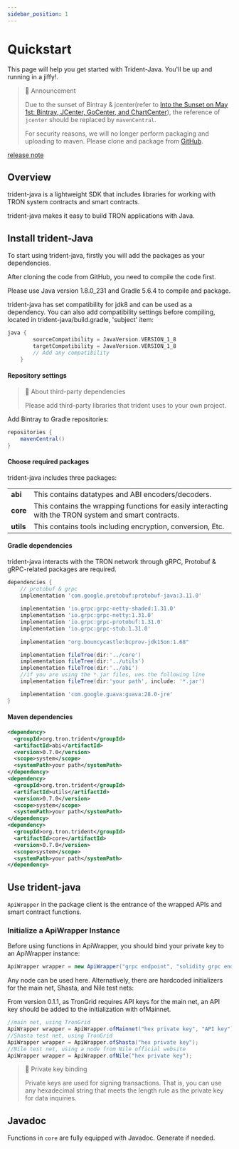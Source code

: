 ```yaml
---
sidebar_position: 1
---
```


# Quickstart

This page will help you get started with Trident-Java. You'll be up and running in a jiffy!.

> 🚧 Announcement
> 
> Due to the sunset of Bintray & jcenter(refer to [Into the Sunset on May 1st: Bintray, JCenter, GoCenter, and ChartCenter](https://jfrog.com/blog/into-the-sunset-bintray-jcenter-gocenter-and-chartcenter/)), the reference of `jcenter` should be replaced by `mavenCentral`. 
> 
> For security reasons, we will no longer perform packaging and uploading to maven. Please clone and package from [GitHub](https://github.com/tronprotocol/trident.git).

[release note](https://github.com/tronprotocol/trident/releases/tag/0.4.0)

## <b>Overview</b>

trident-java is a lightweight SDK that includes libraries for working with TRON system contracts and smart contracts.

trident-java makes it easy to build TRON applications with Java.

## Install trident-Java

To start using trident-java, firstly you will add the packages as your dependencies.

After cloning the code from GitHub, you need to compile the code first.

Please use Java version 1.8.0_231 and Gradle 5.6.4 to compile and package.

trident-java has set compatibility for jdk8 and can be used as a dependency. You can also add compatibility settings before compiling, located in trident-java/build.gradle, 'subject' item:

```groovy
java {
        sourceCompatibility = JavaVersion.VERSION_1_8
        targetCompatibility = JavaVersion.VERSION_1_8
        // Add any compatibility 
    }
```

#### <b>Repository settings</b>

> 📘 About third-party dependencies
> 
> Please add third-party libraries that trident uses to your own project.

Add Bintray to Gradle repositories:

```groovy
repositories {
    mavenCentral()
}
```

#### <b>Choose required packages</b>

trident-java includes three packages: 

|              |                                                                                                       |
| :----------- | :---------------------------------------------------------------------------------------------------- |
| <b>abi</b>   | This contains datatypes and ABI encoders/decoders.                                                    |
| <b>core</b>  | This contains the wrapping functions for easily interacting with the TRON system and smart contracts. |
| <b>utils</b> | This contains tools including encryption, conversion, Etc.                                            |

#### <b>Gradle dependencies</b>

trident-java interacts with the TRON network through gRPC, Protobuf & gRPC-related packages are required.

```groovy
dependencies {
    // protobuf & grpc
    implementation 'com.google.protobuf:protobuf-java:3.11.0'
  
    implementation 'io.grpc:grpc-netty-shaded:1.31.0'
    implementation 'io.grpc:grpc-netty:1.31.0'
    implementation 'io.grpc:grpc-protobuf:1.31.0'
    implementation 'io.grpc:grpc-stub:1.31.0'
  
    implementation "org.bouncycastle:bcprov-jdk15on:1.68"

    implementation fileTree(dir:'../core')
    implementation fileTree(dir:'../utils')
    implementation fileTree(dir:'../abi')
    //if you are using the *.jar files, ues the following line
    implementation fileTree(dir:'your path', include: '*.jar')

    implementation 'com.google.guava:guava:28.0-jre'
}
```

#### <b>Maven dependencies</b>

```xml
<dependency>
  <groupId>org.tron.trident</groupId>
  <artifactId>abi</artifactId>
  <version>0.7.0</version>
  <scope>system</scope>
  <systemPath>your path</systemPath>
</dependency>
<dependency>
  <groupId>org.tron.trident</groupId>
  <artifactId>utils</artifactId>
  <version>0.7.0</version>
  <scope>system</scope>
  <systemPath>your path</systemPath>
</dependency>
<dependency>
  <groupId>org.tron.trident</groupId>
  <artifactId>core</artifactId>
  <version>0.7.0</version>
  <scope>system</scope>
  <systemPath>your path</systemPath>
</dependency>
```

## Use trident-java

`ApiWrapper` in the package client is the entrance of the wrapped APIs and smart contract functions.

### <b>Initialize a ApiWrapper Instance</b>

Before using functions in ApiWrapper, you should bind your private key to an ApiWrapper instance:

```java
ApiWrapper wrapper = new ApiWrapper("grpc endpoint", "solidity grpc endpoint", "hex private key");
```

Any node can be used here. Alternatively, there are hardcoded initializers for the main net, Shasta, and Nile test nets:

From version 0.1.1, as TronGrid requires API keys for the main net, an API key should be added to the initialization with ofMainnet.

```java
//main net, using TronGrid
ApiWrapper wrapper = ApiWrapper.ofMainnet("hex private key", "API key");
//Shasta test net, using TronGrid
ApiWrapper wrapper = ApiWrapper.ofShasta("hex private key");
//Nile test net, using a node from Nile official website
ApiWrapper wrapper = ApiWrapper.ofNile("hex private key");
```

> 📘 Private key binding
> 
> Private keys are used for signing transactions. That is, you can use any hexadecimal string that meets the length rule as the private key for data inquiries.

## Javadoc

Functions in `core` are fully equipped with Javadoc. Generate if needed.